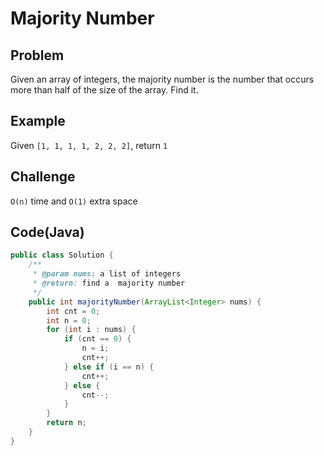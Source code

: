 # Majority Number

## Problem

Given an array of integers, the majority number is the number that occurs more than half of the size of the array. Find it.

## Example

Given `[1, 1, 1, 1, 2, 2, 2]`, return `1`

## Challenge

`O(n)` time and `O(1)` extra space

## Code(Java)

```java
public class Solution {
    /**
     * @param nums: a list of integers
     * @return: find a  majority number
     */
    public int majorityNumber(ArrayList<Integer> nums) {
        int cnt = 0;
        int n = 0;
        for (int i : nums) {
            if (cnt == 0) {
                n = i;
                cnt++;
            } else if (i == n) {
                cnt++;
            } else {
                cnt--;
            }
        }
        return n;
    }
}
```
